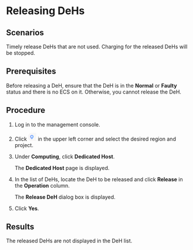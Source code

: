 # Releasing DeHs<a name="EN-US_TOPIC_0046252769"></a>

## Scenarios<a name="section3231056202810"></a>

Timely release DeHs that are not used. Charging for the released DeHs will be stopped.

## Prerequisites<a name="section1062472923205"></a>

Before releasing a DeH, ensure that the DeH is in the  **Normal**  or  **Faulty**  status and there is no ECS on it. Otherwise, you cannot release the DeH.

## Procedure<a name="section1241956132810"></a>

1.  Log in to the management console.
2.  Click  ![](figures/9.png)  in the upper left corner and select the desired region and project.
3.  Under  **Computing**, click  **Dedicated Host**.

    The  **Dedicated Host**  page is displayed.

4.  In the list of DeHs, locate the DeH to be released and click  **Release**  in the  **Operation**  column.

    The  **Release DeH**  dialog box is displayed.

5.  Click  **Yes**.

## Results<a name="section178957312117"></a>

The released DeHs are not displayed in the DeH list.

